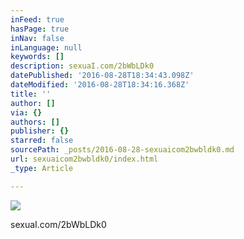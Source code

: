 ```yaml
---
inFeed: true
hasPage: true
inNav: false
inLanguage: null
keywords: []
description: sexuaI.com/2bWbLDk0
datePublished: '2016-08-28T18:34:43.098Z'
dateModified: '2016-08-28T18:34:16.368Z'
title: ''
author: []
via: {}
authors: []
publisher: {}
starred: false
sourcePath: _posts/2016-08-28-sexuaicom2bwbldk0.md
url: sexuaicom2bwbldk0/index.html
_type: Article

---
```

![](https://the-grid-user-content.s3-us-west-2.amazonaws.com/f79daa64-596c-4c74-90d5-cfe2dfd86e28.jpg)

sexuaI.com/2bWbLDk0